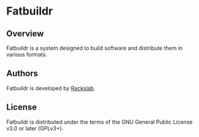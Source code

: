 # Fatbuildr

## Overview

Fatbuildr is a system designed to build software and distribute them in various
formats.

## Authors

Fatbuildr is developed by [Rackslab](https://rackslab.io).

## License

Fatbuildr is distributed under the terms of the GNU General Public License v3.0
or later (GPLv3+).
